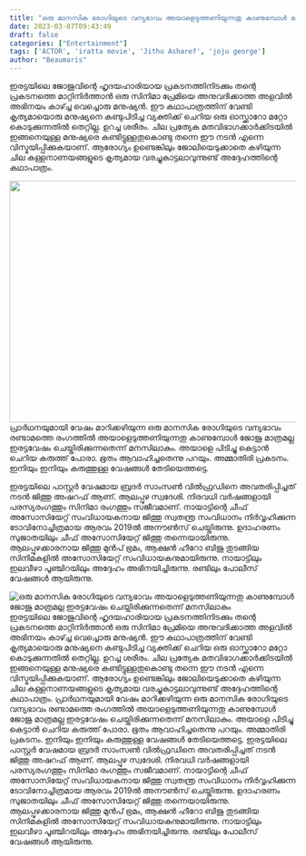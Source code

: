 ```yaml
---
title: "ഒരു മാനസിക രോഗിയുടെ വന്യഭാവം അയാളെടുത്തണിയുന്നതു കാണുമ്പോൾ ജോജു മാത്രമല്ല ഇരട്ടവേഷം ചെയ്തിരിക്കുന്നതെന്ന് മനസിലാകും"
date: 2023-03-07T09:43:49
draft: false
categories: ["Entertainment"]
tags: ['ACTOR', 'iratta movie', 'Jithu Asharef', 'joju george']
author: "Beaumaris"
---
```


ഇരട്ടയിലെ ജോജുവിന്റെ ഹൃദയഹാരിയായ പ്രകടനത്തിനിടക്കും തന്റെ പ്രകടനത്തെ മാറ്റിനിർത്താൻ ഒരു സിനിമാ പ്രേമിയെ അനുവദിക്കാത്ത അളവിൽ അഭിനയം കാഴ്ച്ച വെച്ചൊരു മനുഷ്യൻ. ഈ കഥാപാത്രത്തിന് വേണ്ടി കൃത്യമായൊരു മനുഷ്യനെ കണ്ടുപിടിച്ച വ്യക്തിക്ക് ചെറിയ ഒരു ഓസ്ക്കാറോ മറ്റോ കൊടുക്കുന്നതിൽ തെറ്റില്ല. ഉറച്ച ശരീരം. ചില പ്രത്യേക മതവിഭാഗക്കാർക്കിടയിൽ ഇങ്ങനെയുള്ള മനുഷ്യരെ കണ്ടിട്ടുള്ളതുകൊണ്ടു തന്നെ ഈ നടൻ എന്നെ വിസ്മയിപ്പിക്കുകയാണ്. ആരോഗ്യം ഉണ്ടെങ്കിലും ജോലിയെടുക്കാതെ കഴിയുന്ന ചില കള്ളനാണയങ്ങളുടെ കൃത്യമായ വരച്ചുകാട്ടലാവുന്നുണ്ട് അദ്ദേഹത്തിന്റെ കഥാപാത്രം.

<img class=" wp-image-386542 aligncenter" src="https://cdn.boolokam.com/articles/2023/03/gwgw.jpg" alt="" width="792" height="426" />പ്രാർഥനയുമായി വേഷം മാറിക്കഴിയുന്ന ഒരു മാനസിക രോഗിയുടെ വന്യഭാവം രണ്ടാമത്തെ രംഗത്തിൽ അയാളെടുത്തണിയുന്നതു കാണുമ്പോൾ ജോജു മാത്രമല്ല ഇരട്ടവേഷം ചെയ്തിരിക്കുന്നതെന്ന് മനസിലാകും. അയാളെ പിടിച്ചു കെട്ടാൻ ചെറിയ കരുത്ത് പോരാ. ഭൂതം ആവാഹിച്ചതെന്നു പറയും. അമ്മാതിരി പ്രകടനം. ഇനിയും ഇനിയും കരുത്തുള്ള വേഷങ്ങൾ തേടിയെത്തട്ടെ.

ഇരട്ടയിലെ പാസ്റ്റർ വേഷമായ ബ്രദർ സാംസൺ വിൽഫ്രഡിനെ അവതരിപ്പിച്ചത് നടൻ ജിത്തു അഷറഫ് ആണ്. ആലപ്പുഴ സ്വദേശി. നിരവധി വർഷങ്ങളായി പരസ്യരംഗത്തും സിനിമാ രംഗത്തും സജീവമാണ്. നായാട്ടിന്റെ ചീഫ് അസോസിയേറ്റ് സംവിധായകനായ ജിത്തു സ്വതന്ത്ര സംവിധാനം നിർവ്വഹിക്കുന്ന ടോവിനോച്ചിത്രമായ ആരവം 2019ൽ അനൗൺസ് ചെയ്തിരുന്നു. ഉദാഹരണം സുജാതയിലും ചീഫ് അസോസിയേറ്റ് ജിത്തു തന്നെയായിരുന്നു. ആലപ്പുഴക്കാരനായ ജിത്തു മുൻപ് ‌ഭ്രമം, ആക്ഷൻ ഹീറോ ബിജു തുടങ്ങിയ സിനിമകളിൽ അസോസിയേറ്റ് സംവിധായകനുമായിരുന്നു. നായാട്ടിലും ഇലവീഴാ പൂഞ്ചിറയിലും അദ്ദേഹം അഭിനയിച്ചിരുന്നു. രണ്ടിലും പോലീസ് വേഷങ്ങൾ ആയിരുന്നു.


![ഒരു മാനസിക രോഗിയുടെ വന്യഭാവം അയാളെടുത്തണിയുന്നതു കാണുമ്പോൾ ജോജു മാത്രമല്ല ഇരട്ടവേഷം ചെയ്തിരിക്കുന്നതെന്ന് മനസിലാകും](https://cdn.boolokam.com/articles/2023/03/gwgw.jpg)ഇരട്ടയിലെ ജോജുവിന്റെ ഹൃദയഹാരിയായ പ്രകടനത്തിനിടക്കും തന്റെ പ്രകടനത്തെ മാറ്റിനിർത്താൻ ഒരു സിനിമാ പ്രേമിയെ അനുവദിക്കാത്ത അളവിൽ അഭിനയം കാഴ്ച്ച വെച്ചൊരു മനുഷ്യൻ. ഈ കഥാപാത്രത്തിന് വേണ്ടി കൃത്യമായൊരു മനുഷ്യനെ കണ്ടുപിടിച്ച വ്യക്തിക്ക് ചെറിയ ഒരു ഓസ്ക്കാറോ മറ്റോ കൊടുക്കുന്നതിൽ തെറ്റില്ല. ഉറച്ച ശരീരം. ചില പ്രത്യേക മതവിഭാഗക്കാർക്കിടയിൽ ഇങ്ങനെയുള്ള മനുഷ്യരെ കണ്ടിട്ടുള്ളതുകൊണ്ടു തന്നെ ഈ നടൻ എന്നെ വിസ്മയിപ്പിക്കുകയാണ്. ആരോഗ്യം ഉണ്ടെങ്കിലും ജോലിയെടുക്കാതെ കഴിയുന്ന ചില കള്ളനാണയങ്ങളുടെ കൃത്യമായ വരച്ചുകാട്ടലാവുന്നുണ്ട് അദ്ദേഹത്തിന്റെ കഥാപാത്രം. പ്രാർഥനയുമായി വേഷം മാറിക്കഴിയുന്ന ഒരു മാനസിക രോഗിയുടെ വന്യഭാവം രണ്ടാമത്തെ രംഗത്തിൽ അയാളെടുത്തണിയുന്നതു കാണുമ്പോൾ ജോജു മാത്രമല്ല ഇരട്ടവേഷം ചെയ്തിരിക്കുന്നതെന്ന് മനസിലാകും. അയാളെ പിടിച്ചു കെട്ടാൻ ചെറിയ കരുത്ത് പോരാ. ഭൂതം ആവാഹിച്ചതെന്നു പറയും. അമ്മാതിരി പ്രകടനം. ഇനിയും ഇനിയും കരുത്തുള്ള വേഷങ്ങൾ തേടിയെത്തട്ടെ. ഇരട്ടയിലെ പാസ്റ്റർ വേഷമായ ബ്രദർ സാംസൺ വിൽഫ്രഡിനെ അവതരിപ്പിച്ചത് നടൻ ജിത്തു അഷറഫ് ആണ്. ആലപ്പുഴ സ്വദേശി. നിരവധി വർഷങ്ങളായി പരസ്യരംഗത്തും സിനിമാ രംഗത്തും സജീവമാണ്. നായാട്ടിന്റെ ചീഫ് അസോസിയേറ്റ് സംവിധായകനായ ജിത്തു സ്വതന്ത്ര സംവിധാനം നിർവ്വഹിക്കുന്ന ടോവിനോച്ചിത്രമായ ആരവം 2019ൽ അനൗൺസ് ചെയ്തിരുന്നു. ഉദാഹരണം സുജാതയിലും ചീഫ് അസോസിയേറ്റ് ജിത്തു തന്നെയായിരുന്നു. ആലപ്പുഴക്കാരനായ ജിത്തു മുൻപ് ‌ഭ്രമം, ആക്ഷൻ ഹീറോ ബിജു തുടങ്ങിയ സിനിമകളിൽ അസോസിയേറ്റ് സംവിധായകനുമായിരുന്നു. നായാട്ടിലും ഇലവീഴാ പൂഞ്ചിറയിലും അദ്ദേഹം അഭിനയിച്ചിരുന്നു. രണ്ടിലും പോലീസ് വേഷങ്ങൾ ആയിരുന്നു.
